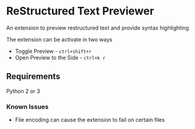 # ReStructured Text Previewer

An extension to preview restructured text and provide syntax highlighting

The extension can be activate in two ways

* Toggle Preview - `ctrl+shift+r`
* Open Preview to the Side - `ctrl+k r`

## Requirements

Python 2 or 3

### Known Issues

* File encoding can cause the extension to fail on certain files
